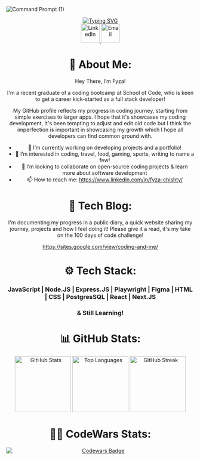 

![Command Prompt (1)](https://github.com/chisfy/chisfy/assets/137444313/e533b002-eb8c-45ee-b8f9-7c9e169f6c0e)


<div align="center">
 <a href="https://git.io/typing-svg"><img src="https://readme-typing-svg.demolab.com?font=Poppins&weight=500&size=40&pause=1000&color=000000&center=true&vCenter=true&random=false&width=1500&height=100&lines=Welcome+to+my+GitHub+Page!;Please+have+a+read+%26+a+look+through+my+projects!" alt="Typing SVG" /></a>
</div>

<div class="contact-icons" align="center">
    <a href="https://www.linkedin.com/in/fyza-chishty/" target="_blank">
      <img src="https://www.svgrepo.com/show/494278/linkedin-round.svg" height="50" alt="LinkedIn">
    </a>
    <a href="mailto:fyzac96@gmail.com">
      <img src="https://www.svgrepo.com/show/488920/email.svg" height="50" alt="Email">
    </a>


# 👋 About Me:

Hey There, I’m Fyza!
  
I'm a recent graduate of a coding bootcamp at School of Code, who is keen to get a career kick-started as a full stack developer!

My GitHub profile reflects my progress in coding journey, starting from simple exercises to larger apps. I hope that it's showcases my coding development, It's been tempting to adjust and edit old code but I think the imperfection is important in showcasing my growth which I hope all developers can find common ground with.

- 🌱 I’m currently working on developing projects and a portfolio!
- 👀 I’m interested in coding, travel, food, gaming, sports, writing to name a few!
- 💞️ I’m looking to collaborate on open-source coding projects & learn more about software development
- 📫 How to reach me: https://www.linkedin.com/in/fyza-chishty/
  
# 📝 Tech Blog:

I'm documenting my progress in a public diary, a quick website sharing my journey, projects and how I feel doing it! Please give it a read, it's my take on the 100 days of code challenge!

https://sites.google.com/view/coding-and-me/

# ⚙ Tech Stack:

<div align="center">
  <h3>JavaScript | Node.JS | Express.JS | Playwright | Figma | HTML | CSS | PostgresSQL | React | Next.JS</h3>
  <h3>& Still Learning!</h3>
</div>

# 📊 GitHub Stats:

<div align="center">
  <img src="https://github-readme-stats.vercel.app/api?username=chisfy&theme=city_light&hide_border=false&include_all_commits=true&count_private=true" alt="GitHub Stats" height="150" alt="stats graph"/>
  <img src="https://github-readme-stats.vercel.app/api/top-langs/?username=chisfy&theme=city_light&hide_border=false&include_all_commits=true&count_private=true&layout=compact" height="150" alt="Top Languages"/>
  <img src="https://github-readme-streak-stats.herokuapp.com/?user=chisfy&theme=city_light&hide_border=false" alt="GitHub Streak" height="150" alt="streak graph"/>
</div>
  
# 👩‍💻 CodeWars Stats:

<div align="center">
  <a href="https://www.codewars.com/users/chisfy">
    <img src="https://www.codewars.com/users/chisfy/badges/large" alt="Codewars Badge" style="display: block; margin: 0 auto;">
  </a>
</div>

<!---
chisfy/chisfy is a ✨ special ✨ repository because its `README.md` (this file) appears on your GitHub profile.
You can click the Preview link to take a look at your changes.
--->
